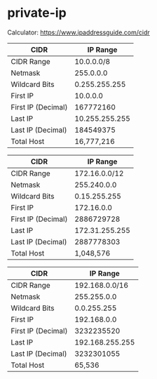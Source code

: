 # private-ip

Calculator: https://www.ipaddressguide.com/cidr

CIDR | IP Range
---|---
CIDR Range |10.0.0.0/8
Netmask	| 255.0.0.0
Wildcard Bits	| 0.255.255.255
First IP | 10.0.0.0
First IP (Decimal) | 167772160
Last IP	| 10.255.255.255
Last IP (Decimal)	| 184549375
Total Host	| 16,777,216

CIDR | IP Range
---|---
CIDR Range | 172.16.0.0/12
Netmask | 255.240.0.0
Wildcard Bits	| 0.15.255.255
First IP | 172.16.0.0
First IP (Decimal) | 2886729728
Last IP	| 172.31.255.255
Last IP (Decimal)	| 2887778303
Total Host | 1,048,576

CIDR | IP Range
---|---
CIDR Range | 192.168.0.0/16
Netmask	| 255.255.0.0
Wildcard Bits	| 0.0.255.255
First IP | 192.168.0.0
First IP (Decimal) | 3232235520
Last IP	| 192.168.255.255
Last IP (Decimal)	| 3232301055
Total Host | 65,536

